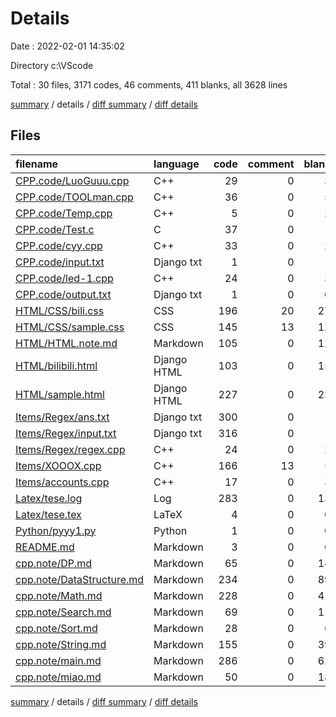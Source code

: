 # Details

Date : 2022-02-01 14:35:02

Directory c:\VScode

Total : 30 files,  3171 codes, 46 comments, 411 blanks, all 3628 lines

[summary](results.md) / details / [diff summary](diff.md) / [diff details](diff-details.md)

## Files
| filename | language | code | comment | blank | total |
| :--- | :--- | ---: | ---: | ---: | ---: |
| [CPP.code/LuoGuuu.cpp](/CPP.code/LuoGuuu.cpp) | C++ | 29 | 0 | 3 | 32 |
| [CPP.code/TOOLman.cpp](/CPP.code/TOOLman.cpp) | C++ | 36 | 0 | 5 | 41 |
| [CPP.code/Temp.cpp](/CPP.code/Temp.cpp) | C++ | 5 | 0 | 2 | 7 |
| [CPP.code/Test.c](/CPP.code/Test.c) | C | 37 | 0 | 1 | 38 |
| [CPP.code/cyy.cpp](/CPP.code/cyy.cpp) | C++ | 33 | 0 | 2 | 35 |
| [CPP.code/input.txt](/CPP.code/input.txt) | Django txt | 1 | 0 | 1 | 2 |
| [CPP.code/led-1.cpp](/CPP.code/led-1.cpp) | C++ | 24 | 0 | 3 | 27 |
| [CPP.code/output.txt](/CPP.code/output.txt) | Django txt | 1 | 0 | 0 | 1 |
| [HTML/CSS/bili.css](/HTML/CSS/bili.css) | CSS | 196 | 20 | 27 | 243 |
| [HTML/CSS/sample.css](/HTML/CSS/sample.css) | CSS | 145 | 13 | 12 | 170 |
| [HTML/HTML.note.md](/HTML/HTML.note.md) | Markdown | 105 | 0 | 12 | 117 |
| [HTML/bilibili.html](/HTML/bilibili.html) | Django HTML | 103 | 0 | 15 | 118 |
| [HTML/sample.html](/HTML/sample.html) | Django HTML | 227 | 0 | 23 | 250 |
| [Items/Regex/ans.txt](/Items/Regex/ans.txt) | Django txt | 300 | 0 | 1 | 301 |
| [Items/Regex/input.txt](/Items/Regex/input.txt) | Django txt | 316 | 0 | 1 | 317 |
| [Items/Regex/regex.cpp](/Items/Regex/regex.cpp) | C++ | 24 | 0 | 2 | 26 |
| [Items/XOOOX.cpp](/Items/XOOOX.cpp) | C++ | 166 | 13 | 5 | 184 |
| [Items/accounts.cpp](/Items/accounts.cpp) | C++ | 17 | 0 | 3 | 20 |
| [Latex/tese.log](/Latex/tese.log) | Log | 283 | 0 | 13 | 296 |
| [Latex/tese.tex](/Latex/tese.tex) | LaTeX | 4 | 0 | 0 | 4 |
| [Python/pyyy1.py](/Python/pyyy1.py) | Python | 1 | 0 | 0 | 1 |
| [README.md](/README.md) | Markdown | 3 | 0 | 0 | 3 |
| [cpp.note/DP.md](/cpp.note/DP.md) | Markdown | 65 | 0 | 14 | 79 |
| [cpp.note/DataStructure.md](/cpp.note/DataStructure.md) | Markdown | 234 | 0 | 89 | 323 |
| [cpp.note/Math.md](/cpp.note/Math.md) | Markdown | 228 | 0 | 41 | 269 |
| [cpp.note/Search.md](/cpp.note/Search.md) | Markdown | 69 | 0 | 11 | 80 |
| [cpp.note/Sort.md](/cpp.note/Sort.md) | Markdown | 28 | 0 | 6 | 34 |
| [cpp.note/String.md](/cpp.note/String.md) | Markdown | 155 | 0 | 39 | 194 |
| [cpp.note/main.md](/cpp.note/main.md) | Markdown | 286 | 0 | 62 | 348 |
| [cpp.note/miao.md](/cpp.note/miao.md) | Markdown | 50 | 0 | 18 | 68 |

[summary](results.md) / details / [diff summary](diff.md) / [diff details](diff-details.md)